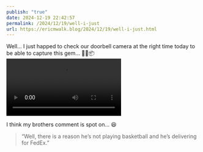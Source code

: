 ```yaml
---
publish: "true"
date: 2024-12-19 22:42:57
permalink: /2024/12/19/well-i-just
url: https://ericmwalk.blog/2024/12/19/well-i-just.html
---
```


Well… I just happed to check our doorbell camera at the right time today to be able to capture this gem… 🫣🏀📦
<video controls src="https://ericmwalk.blog/uploads/2024/media.mp4"></video>

I think my brothers comment is spot on… 😆
> “Well, there is a reason he’s not playing basketball and he’s delivering for FedEx.”